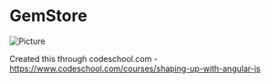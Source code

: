 # GemStore




![Picture]()

Created this through codeschool.com - https://www.codeschool.com/courses/shaping-up-with-angular-js
